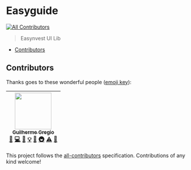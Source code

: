 # Easyguide

[![All Contributors](https://img.shields.io/badge/all_contributors-1-orange.svg?style=flat-square)](#contributors)

> Easynvest UI Lib

<!-- START doctoc generated TOC please keep comment here to allow auto update -->
<!-- DON'T EDIT THIS SECTION, INSTEAD RE-RUN doctoc TO UPDATE -->

- [Contributors](#contributors)

<!-- END doctoc generated TOC please keep comment here to allow auto update -->

## Contributors

Thanks goes to these wonderful people ([emoji key](https://github.com/kentcdodds/all-contributors#emoji-key)):

<!-- ALL-CONTRIBUTORS-LIST:START - Do not remove or modify this section -->
<!-- prettier-ignore -->
| [<img src="https://avatars3.githubusercontent.com/u/806519?v=4" width="100px;"/><br /><sub><b>Guilherme Gregio</b></sub>](http://www.gregio.net)<br />[🐛](https://github.com/easynvest/easyguide/issues?q=author%3Aguilhermegregio "Bug reports") [💻](https://github.com/easynvest/easyguide/commits?author=guilhermegregio "Code") [📖](https://github.com/easynvest/easyguide/commits?author=guilhermegregio "Documentation") [💡](#example-guilhermegregio "Examples") [🤔](#ideas-guilhermegregio "Ideas, Planning, & Feedback") [🚇](#infra-guilhermegregio "Infrastructure (Hosting, Build-Tools, etc)") [⚠️](https://github.com/easynvest/easyguide/commits?author=guilhermegregio "Tests") [🔧](#tool-guilhermegregio "Tools") |
| :---: |

<!-- ALL-CONTRIBUTORS-LIST:END -->

This project follows the [all-contributors](https://github.com/kentcdodds/all-contributors) specification. Contributions of any kind welcome!
